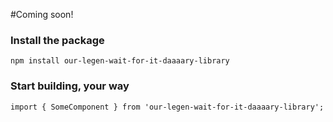 #Coming soon!



### Install the package
``
npm install our-legen-wait-for-it-daaaary-library
``

### Start building, your way
``
import { SomeComponent } from 'our-legen-wait-for-it-daaaary-library';
``



